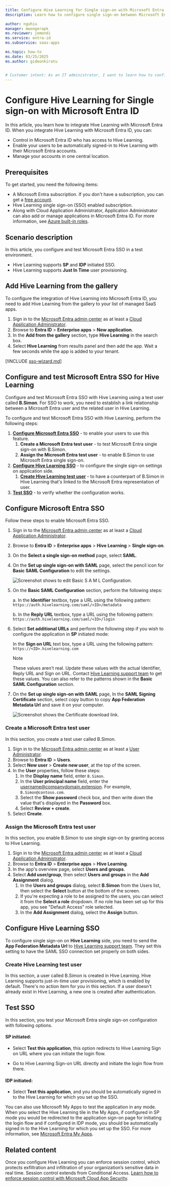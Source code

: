 ```yaml
---
title: Configure Hive Learning for Single sign-on with Microsoft Entra ID
description: Learn how to configure single sign-on between Microsoft Entra ID and Hive Learning.

author: nguhiu
manager: mwongerapk
ms.reviewer: jomondi
ms.service: entra-id
ms.subservice: saas-apps

ms.topic: how-to
ms.date: 03/25/2025
ms.author: gideonkiratu


# Customer intent: As an IT administrator, I want to learn how to configure single sign-on between Microsoft Entra ID and Hive Learning so that I can control who has access to Hive Learning, enable automatic sign-in with Microsoft Entra accounts, and manage my accounts in one central location.
---
```


# Configure Hive Learning for Single sign-on with Microsoft Entra ID

In this article,  you learn how to integrate Hive Learning with Microsoft Entra ID. When you integrate Hive Learning with Microsoft Entra ID, you can:

* Control in Microsoft Entra ID who has access to Hive Learning.
* Enable your users to be automatically signed-in to Hive Learning with their Microsoft Entra accounts.
* Manage your accounts in one central location.

## Prerequisites

To get started, you need the following items:

* A Microsoft Entra subscription. If you don't have a subscription, you can get a [free account](https://azure.microsoft.com/pricing/purchase-options/azure-account?cid=msft_learn).
* Hive Learning single sign-on (SSO) enabled subscription.
* Along with Cloud Application Administrator, Application Administrator can also add or manage applications in Microsoft Entra ID.
For more information, see [Azure built-in roles](~/identity/role-based-access-control/permissions-reference.md).

## Scenario description

In this article,  you configure and test Microsoft Entra SSO in a test environment.

* Hive Learning supports **SP** and **IDP** initiated SSO.
* Hive Learning supports **Just In Time** user provisioning.

## Add Hive Learning from the gallery

To configure the integration of Hive Learning into Microsoft Entra ID, you need to add Hive Learning from the gallery to your list of managed SaaS apps.

1. Sign in to the [Microsoft Entra admin center](https://entra.microsoft.com) as at least a [Cloud Application Administrator](~/identity/role-based-access-control/permissions-reference.md#cloud-application-administrator).
1. Browse to **Entra ID** > **Enterprise apps** > **New application**.
1. In the **Add from the gallery** section, type **Hive Learning** in the search box.
1. Select **Hive Learning** from results panel and then add the app. Wait a few seconds while the app is added to your tenant.

 [!INCLUDE [sso-wizard.md](~/identity/saas-apps/includes/sso-wizard.md)]

<a name='configure-and-test-azure-ad-sso-for-hive-learning'></a>

## Configure and test Microsoft Entra SSO for Hive Learning

Configure and test Microsoft Entra SSO with Hive Learning using a test user called **B.Simon**. For SSO to work, you need to establish a link relationship between a Microsoft Entra user and the related user in Hive Learning.

To configure and test Microsoft Entra SSO with Hive Learning, perform the following steps:

1. **[Configure Microsoft Entra SSO](#configure-azure-ad-sso)** - to enable your users to use this feature.
    1. **Create a Microsoft Entra test user** - to test Microsoft Entra single sign-on with B.Simon.
    1. **Assign the Microsoft Entra test user** - to enable B.Simon to use Microsoft Entra single sign-on.
1. **[Configure Hive Learning SSO](#configure-hive-learning-sso)** - to configure the single sign-on settings on application side.
    1. **[Create Hive Learning test user](#create-hive-learning-test-user)** - to have a counterpart of B.Simon in Hive Learning that's linked to the Microsoft Entra representation of user.
1. **[Test SSO](#test-sso)** - to verify whether the configuration works.

<a name='configure-azure-ad-sso'></a>

## Configure Microsoft Entra SSO

Follow these steps to enable Microsoft Entra SSO.

1. Sign in to the [Microsoft Entra admin center](https://entra.microsoft.com) as at least a [Cloud Application Administrator](~/identity/role-based-access-control/permissions-reference.md#cloud-application-administrator).
1. Browse to **Entra ID** > **Enterprise apps** > **Hive Learning** > **Single sign-on**.
1. On the **Select a single sign-on method** page, select **SAML**.
1. On the **Set up single sign-on with SAML** page, select the pencil icon for **Basic SAML Configuration** to edit the settings.

    ![Screenshot shows to edit Basic S A M L Configuration.](common/edit-urls.png "Basic Configuration")

1. On the **Basic SAML Configuration** section, perform the following steps:

    a. In the **Identifier** textbox, type a URL using the following pattern:
    `https://auth.hivelearning.com/saml/<ID>/metadata`

    b. In the **Reply URL** textbox, type a URL using the following pattern:
    `https://auth.hivelearning.com/saml/<ID>/login`

1. Select **Set additional URLs** and perform the following step if you wish to configure the application in **SP** initiated mode:    

    In the **Sign on URL** text box, type a URL using the following pattern:
    `https://<ID>.hivelearning.com`

    > [!Note]
    > These values aren't real. Update these values with the actual Identifier, Reply URL and Sign on URL. Contact [Hive Learning support team](mailto:help@hivelearning.com) to get these values. You can also refer to the patterns shown in the **Basic SAML Configuration** section.

1. On the **Set up single sign-on with SAML** page, In the **SAML Signing Certificate** section, select copy button to copy **App Federation Metadata Url** and save it on your computer.

	![Screenshot shows the Certificate download link.](common/copy-metadataurl.png "Certificate") 

<a name='create-an-azure-ad-test-user'></a>

### Create a Microsoft Entra test user

In this section, you create a test user called B.Simon.

1. Sign in to the [Microsoft Entra admin center](https://entra.microsoft.com) as at least a [User Administrator](~/identity/role-based-access-control/permissions-reference.md#user-administrator).
1. Browse to **Entra ID** > **Users**.
1. Select **New user** > **Create new user**, at the top of the screen.
1. In the **User** properties, follow these steps:
   1. In the **Display name** field, enter `B.Simon`.  
   1. In the **User principal name** field, enter the username@companydomain.extension. For example, `B.Simon@contoso.com`.
   1. Select the **Show password** check box, and then write down the value that's displayed in the **Password** box.
   1. Select **Review + create**.
1. Select **Create**.

<a name='assign-the-azure-ad-test-user'></a>

### Assign the Microsoft Entra test user

In this section, you enable B.Simon to use single sign-on by granting access to Hive Learning.

1. Sign in to the [Microsoft Entra admin center](https://entra.microsoft.com) as at least a [Cloud Application Administrator](~/identity/role-based-access-control/permissions-reference.md#cloud-application-administrator).
1. Browse to **Entra ID** > **Enterprise apps** > **Hive Learning**.
1. In the app's overview page, select **Users and groups**.
1. Select **Add user/group**, then select **Users and groups** in the **Add Assignment** dialog.
   1. In the **Users and groups** dialog, select **B.Simon** from the Users list, then select the **Select** button at the bottom of the screen.
   1. If you're expecting a role to be assigned to the users, you can select it from the **Select a role** dropdown. If no role has been set up for this app, you see "Default Access" role selected.
   1. In the **Add Assignment** dialog, select the **Assign** button.

## Configure Hive Learning SSO

To configure single sign-on on **Hive Learning** side, you need to send the **App Federation Metadata Url** to [Hive Learning support team](mailto:help@hivelearning.com). They set this setting to have the SAML SSO connection set properly on both sides.

### Create Hive Learning test user

In this section, a user called B.Simon is created in Hive Learning. Hive Learning supports just-in-time user provisioning, which is enabled by default. There's no action item for you in this section. If a user doesn't already exist in Hive Learning, a new one is created after authentication.

## Test SSO 

In this section, you test your Microsoft Entra single sign-on configuration with following options. 

#### SP initiated:

* Select **Test this application**, this option redirects to Hive Learning Sign on URL where you can initiate the login flow.  

* Go to Hive Learning Sign-on URL directly and initiate the login flow from there.

#### IDP initiated:

* Select **Test this application**, and you should be automatically signed in to the Hive Learning for which you set up the SSO. 

You can also use Microsoft My Apps to test the application in any mode. When you select the Hive Learning tile in the My Apps, if configured in SP mode you would be redirected to the application sign-on page for initiating the login flow and if configured in IDP mode, you should be automatically signed in to the Hive Learning for which you set up the SSO. For more information, see [Microsoft Entra My Apps](/azure/active-directory/manage-apps/end-user-experiences#azure-ad-my-apps).

## Related content

Once you configure Hive Learning you can enforce session control, which protects exfiltration and infiltration of your organization’s sensitive data in real time. Session control extends from Conditional Access. [Learn how to enforce session control with Microsoft Cloud App Security](/cloud-app-security/proxy-deployment-aad).
